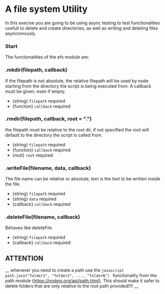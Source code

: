 # A file system Utility

In this execise you are going to be using async testing to test functionalities usefull to delete and create directories, as well as writing and deleting files asyncronously.

### Start
The functionalities of the efs module are:

### .mkdir(filepath, callback)
If the filepath is not absolute, the relative filepath will be used by node starting from the directory the script is being executed from. A callback must be given; even if empty.
* {string} ``filepath`` required
* {function} ``callback`` required


### .rmdir(filepath, callback, root = ".")
the filepath must be relative to the root dir, if not specified the root will default to the directory the script is called from.
* {string} ``filepath`` required
* {function} ``callback`` required
* {root} ``root`` required

### .writeFile(filename, data, callback)
The file name can be relative or absolute, text is the text to be written inside the file.
* {string} ``filepath`` required
* {string} ``data`` required
* {callback} ``callback`` required


### .deleteFile(filename, callback)
Behaves like deleteFile
* {string} ``filepath`` required
* {callback} ``callback`` required

## ATTENTION
__ whenever you need to create a path use the ```javascript path.join("folder1", "folder2", ..., "folderN") ``` functionality from the path module {https://nodejs.org/api/path.html}. This should make it safer to delete folders that are only relative to the root path provided!!!! __
